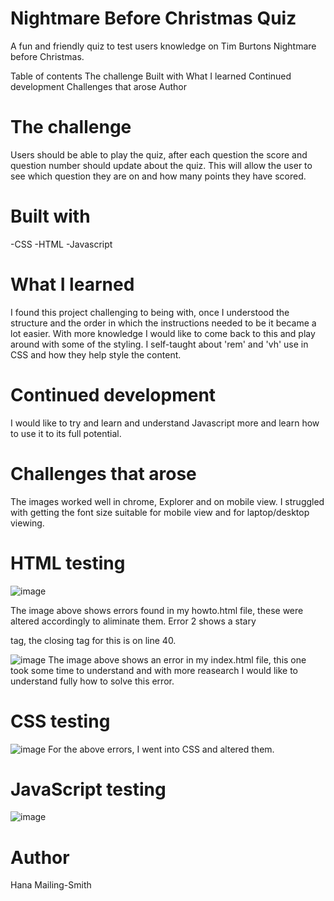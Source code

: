 # Nightmare Before Christmas Quiz
A fun and friendly quiz to test users knowledge on Tim Burtons Nightmare before Christmas. 

Table of contents
The challenge
Built with
What I learned
Continued development
Challenges that arose
Author

# The challenge
Users should be able to play the quiz, after each question the score and question number should update about the quiz. This will allow the user to see which question they are on and how many points they have scored. 

# Built with
-CSS -HTML -Javascript

# What I learned
I found this project challenging to being with, once I understood the structure and the order in which the instructions needed to be it became a lot easier. With more knowledge I would like to come back to this and play around with some of the styling. I self-taught about 'rem' and 'vh' use in CSS and how they help style the content. 

# Continued development
I would like to try and learn and understand Javascript more and learn how to use it to its full potential. 

# Challenges that arose
The images worked well in chrome, Explorer and on mobile view. I struggled with getting the font size suitable for mobile view and for laptop/desktop viewing. 

# HTML testing
![image](https://github.com/Beaniee2/Nightmare-before-Christmas-quiz/assets/144044444/2e024be8-b1e8-42a4-9a94-c4eddd7d1848)

The image above shows errors found in my howto.html file, these were altered accordingly to aliminate them. Error 2 shows a stary <footer> tag, the closing tag for this is on line 40. 

![image](https://github.com/Beaniee2/Nightmare-before-Christmas-quiz/assets/144044444/6dd2b48b-5a16-461b-895c-4186aa152dac)
The image above shows an error in my index.html file, this one took some time to understand and with more reasearch I would like to understand fully how to solve this error. 

# CSS testing 
![image](https://github.com/Beaniee2/Nightmare-before-Christmas-quiz/assets/144044444/0626fea1-4395-4d12-8a68-88fab255f1b1)
For the above errors, I went into CSS and altered them. 

# JavaScript testing
![image](https://github.com/Beaniee2/Nightmare-before-Christmas-quiz/assets/144044444/b69f1844-2033-48f5-8771-de2bf78a4b29)


# Author
Hana Mailing-Smith
